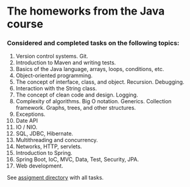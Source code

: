 # The homeworks from the Java course

### Considered and completed tasks on the following topics:

1. Version control systems. Git.
2. Introduction to Maven and writing tests.
3. Basics of the Java language, arrays, loops, conditions, etc.
4. Object-oriented programming.
5. The concept of interface, class, and object. Recursion. Debugging.
6. Interaction with the String class.
7. The concept of clean code and design. Logging.
8. Complexity of algorithms. Big O notation. Generics. Collection framework. Graphs, trees, and other structures.
9. Exceptions.
10. Date API
11. IO / NIO.
12. SQL, JDBC, Hibernate.
13. Multithreading and concurrency.
14. Networks, HTTP, servlets.
15. Introduction to Spring.
16. Spring Boot, IoC, MVC, Data, Test, Security, JPA.
17. Web development.

See [assigment directory](https://github.com/rliubymenko/nix_9/tree/master/assigments) with all tasks.
